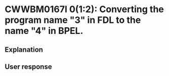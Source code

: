 # CWWBM0167I 0(1:2): Converting the program name "3" in FDL to the name "4" in BPEL.

## Explanation

## User response